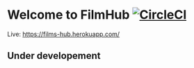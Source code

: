 # Welcome to FilmHub  [![CircleCI](https://circleci.com/gh/orma4/FilmHub.svg?style=svg)](https://circleci.com/gh/orma4/FilmHub)

Live: https://films-hub.herokuapp.com/

## Under developement

